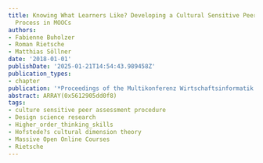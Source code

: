 ```yaml
---
title: Knowing What Learners Like? Developing a Cultural Sensitive Peer Assessment
  Process in MOOCs
authors:
- Fabienne Buholzer
- Roman Rietsche
- Matthias Söllner
date: '2018-01-01'
publishDate: '2025-01-21T14:54:43.989458Z'
publication_types:
- chapter
publication: '*Proceedings of the Multikonferenz Wirtschaftsinformatik (MKWI)*'
abstract: ARRAY(0x5612905dd0f8)
tags:
- culture sensitive peer assessment procedure
- Design science research
- Higher_order_thinking_skills
- Hofstede?s cultural dimension theory
- Massive Open Online Courses
- Rietsche
---
```

